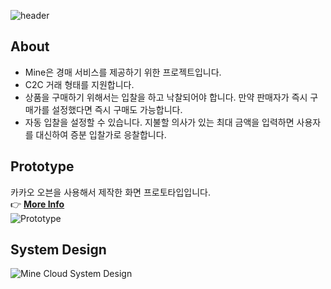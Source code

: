 ![header](https://capsule-render.vercel.app/api?type=cylinder&color=auto&customColorList=19&text=MINE&fontAlignY=45&fontSize=40&height=150&animation=twinkling&desc=Discover👀%20|%20Bid💸%20|%20Mine🎁&descAlignY=70)

## About
* Mine은 경매 서비스를 제공하기 위한 프로젝트입니다.
* C2C 거래 형태를 지원합니다.
* 상품을 구매하기 위해서는 입찰을 하고 낙찰되어야 합니다. 만약 판매자가 즉시 구매가를 설정했다면 즉시 구매도 가능합니다.
* 자동 입찰을 설정할 수 있습니다. 지불할 의사가 있는 최대 금액을 입력하면 사용자를 대신하여 증분 입찰가로 응찰합니다.

## Prototype
카카오 오븐을 사용해서 제작한 화면 프로토타입입니다.  
👉 [**More Info**](https://ovenapp.io/view/k2rFY8UlHtr6riDPqkIHbIMFPgvRjml7/)  
![Prototype](https://user-images.githubusercontent.com/76784643/192091701-58e36ee7-b121-49dd-9f85-34a5ee9fd796.png)

## System Design
![Mine Cloud System Design](https://user-images.githubusercontent.com/76784643/219292196-67eaed93-61cc-4ebf-a4ae-4e6dd67e7006.png)
